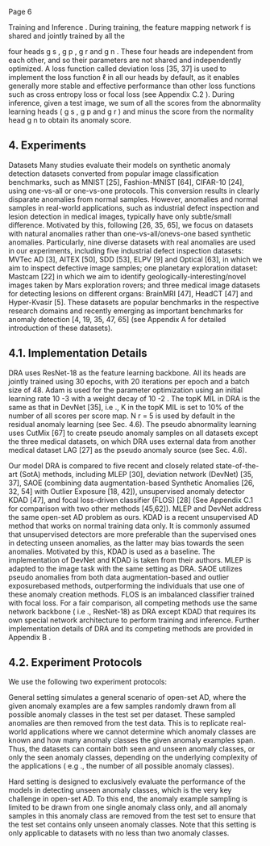 Page 6

Training and Inference . During training, the feature mapping network f is shared and jointly trained by all the

four heads g s , g p , g r and g n . These four heads are independent from each other, and so their parameters are not shared and independently optimized. A loss function called deviation loss [35, 37] is used to implement the loss function ℓ in all our heads by default, as it enables generally more stable and effective performance than other loss functions such as cross entropy loss or focal loss (see Appendix C.2 ). During inference, given a test image, we sum of all the scores from the abnormality learning heads ( g s , g p and g r ) and minus the score from the normality head g n to obtain its anomaly score.

## 4. Experiments

Datasets Many studies evaluate their models on synthetic anomaly detection datasets converted from popular image classification benchmarks, such as MNIST [25], Fashion-MNIST [64], CIFAR-10 [24], using one-vs-all or one-vs-one protocols. This conversion results in clearly disparate anomalies from normal samples. However, anomalies and normal samples in real-world applications, such as industrial defect inspection and lesion detection in medical images, typically have only subtle/small difference. Motivated by this, following [26, 35, 65], we focus on datasets with natural anomalies rather than one-vs-all/onevs-one based synthetic anomalies. Particularly, nine diverse datasets with real anomalies are used in our experiments, including five industrial defect inspection datasets: MVTec AD [3], AITEX [50], SDD [53], ELPV [9] and Optical [63], in which we aim to inspect defective image samples; one planetary exploration dataset: Mastcam [22] in which we aim to identify geologically-interesting/novel images taken by Mars exploration rovers; and three medical image datasets for detecting lesions on different organs: BrainMRI [47], HeadCT [47] and Hyper-Kvasir [5]. These datasets are popular benchmarks in the respective research domains and recently emerging as important benchmarks for anomaly detection [4, 19, 35, 47, 65] (see Appendix A for detailed introduction of these datasets).

## 4.1. Implementation Details

DRA uses ResNet-18 as the feature learning backbone. All its heads are jointly trained using 30 epochs, with 20 iterations per epoch and a batch size of 48. Adam is used for the parameter optimization using an initial learning rate 10 -3 with a weight decay of 10 -2 . The topK MIL in DRA is the same as that in DevNet [35], i.e ., K in the topK MIL is set to 10% of the number of all scores per score map. N r = 5 is used by default in the residual anomaly learning (see Sec. 4.6). The pseudo abnormality learning uses CutMix [67] to create pseudo anomaly samples on all datasets except the three medical datasets, on which DRA uses external data from another medical dataset LAG [27] as the pseudo anomaly source (see Sec. 4.6).

Our model DRA is compared to five recent and closely related state-of-the-art (SotA) methods, including MLEP [30], deviation network (DevNet) [35, 37], SAOE (combining data augmentation-based Synthetic Anomalies [26, 32, 54] with Outlier Exposure [18, 42]), unsupervised anomaly detector KDAD [47], and focal loss-driven classifier (FLOS) [28] (See Appendix C.1 for comparison with two other methods [45,62]). MLEP and DevNet address the same open-set AD problem as ours. KDAD is a recent unsupervised AD method that works on normal training data only. It is commonly assumed that unsupervised detectors are more preferable than the supervised ones in detecting unseen anomalies, as the latter may bias towards the seen anomalies. Motivated by this, KDAD is used as a baseline. The implementation of DevNet and KDAD is taken from their authors. MLEP is adapted to the image task with the same setting as DRA. SAOE utilizes pseudo anomalies from both data augmentation-based and outlier exposurebased methods, outperforming the individuals that use one of these anomaly creation methods. FLOS is an imbalanced classifier trained with focal loss. For a fair comparison, all competing methods use the same network backbone ( i.e ., ResNet-18) as DRA except KDAD that requires its own special network architecture to perform training and inference. Further implementation details of DRA and its competing methods are provided in Appendix B .

## 4.2. Experiment Protocols

We use the following two experiment protocols:

General setting simulates a general scenario of open-set AD, where the given anomaly examples are a few samples randomly drawn from all possible anomaly classes in the test set per dataset. These sampled anomalies are then removed from the test data. This is to replicate real-world applications where we cannot determine which anomaly classes are known and how many anomaly classes the given anomaly examples span. Thus, the datasets can contain both seen and unseen anomaly classes, or only the seen anomaly classes, depending on the underlying complexity of the applications ( e.g ., the number of all possible anomaly classes).

Hard setting is designed to exclusively evaluate the performance of the models in detecting unseen anomaly classes, which is the very key challenge in open-set AD. To this end, the anomaly example sampling is limited to be drawn from one single anomaly class only, and all anomaly samples in this anomaly class are removed from the test set to ensure that the test set contains only unseen anomaly classes. Note that this setting is only applicable to datasets with no less than two anomaly classes.